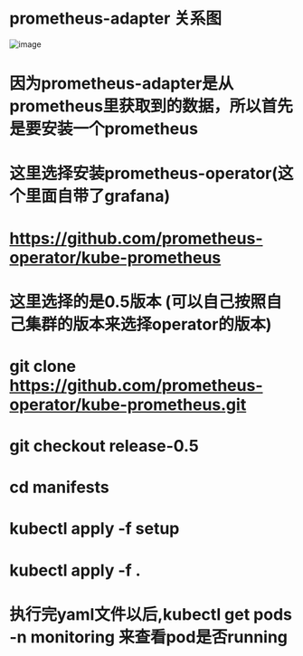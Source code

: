 # prometheus-adapter 关系图
![image](https://user-images.githubusercontent.com/39818267/122394690-d92d1d80-cfa8-11eb-8eb4-a11d32e70d00.png)

# 因为prometheus-adapter是从prometheus里获取到的数据，所以首先是要安装一个prometheus
# 这里选择安装prometheus-operator(这个里面自带了grafana)
# https://github.com/prometheus-operator/kube-prometheus
# 这里选择的是0.5版本 (可以自己按照自己集群的版本来选择operator的版本)
# git clone https://github.com/prometheus-operator/kube-prometheus.git
# git checkout release-0.5
# cd manifests 
# kubectl apply -f setup
# kubectl apply -f .
# 执行完yaml文件以后,kubectl get pods -n monitoring 来查看pod是否running
